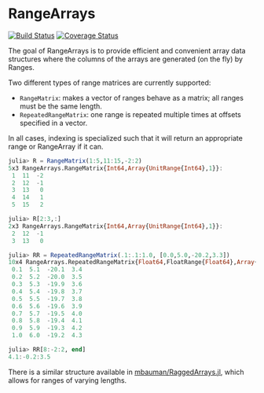 # RangeArrays

[![Build Status](https://travis-ci.org/mbauman/RangeArrays.jl.svg?branch=master)](https://travis-ci.org/mbauman/RangeArrays.jl) [![Coverage Status](https://coveralls.io/repos/mbauman/RangeArrays.jl/badge.svg?branch=master&service=github)](https://coveralls.io/github/mbauman/RangeArrays.jl?branch=master)

The goal of RangeArrays is to provide efficient and convenient array data
structures where the columns of the arrays are generated (on the fly) by Ranges.

Two different types of range matrices are currently supported:
* `RangeMatrix`: makes a vector of ranges behave as a matrix; all ranges must be the same length.
* `RepeatedRangeMatrix`: one range is repeated multiple times at offsets specified in a vector.

In all cases, indexing is specialized such that it will return an appropriate range or RangeArray if it can.

```jl
julia> R = RangeMatrix(1:5,11:15,-2:2)
5x3 RangeArrays.RangeMatrix{Int64,Array{UnitRange{Int64},1}}:
 1  11  -2
 2  12  -1
 3  13   0
 4  14   1
 5  15   2

julia> R[2:3,:]
2x3 RangeArrays.RangeMatrix{Int64,Array{UnitRange{Int64},1}}:
 2  12  -1
 3  13   0

julia> RR = RepeatedRangeMatrix(.1:.1:1.0, [0.0,5.0,-20.2,3.3])
10x4 RangeArrays.RepeatedRangeMatrix{Float64,FloatRange{Float64},Array{Float64,1}}:
 0.1  5.1  -20.1  3.4
 0.2  5.2  -20.0  3.5
 0.3  5.3  -19.9  3.6
 0.4  5.4  -19.8  3.7
 0.5  5.5  -19.7  3.8
 0.6  5.6  -19.6  3.9
 0.7  5.7  -19.5  4.0
 0.8  5.8  -19.4  4.1
 0.9  5.9  -19.3  4.2
 1.0  6.0  -19.2  4.3

julia> RR[8:-2:2, end]
4.1:-0.2:3.5
```

There is a similar structure available in
[mbauman/RaggedArrays.jl](http://github.com/mbauman/RaggedArrays.jl), which allows for
ranges of varying lengths.
